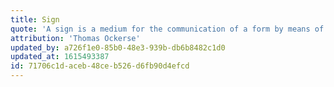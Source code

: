 ```yaml
---
title: Sign
quote: 'A sign is a medium for the communication of a form by means of a triadic action involving purpose and value.'
attribution: 'Thomas Ockerse'
updated_by: a726f1e0-85b0-48e3-939b-db6b8482c1d0
updated_at: 1615493387
id: 71706c1d-aceb-48ce-b526-d6fb90d4efcd
---
```

